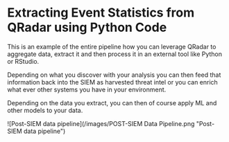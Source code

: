 # Extracting Event Statistics from QRadar using Python Code

This is an example of the entire pipeline how you can leverage QRadar to 
aggregate data, extract it and then process it in an external tool
like Python or RStudio.

Depending on what you discover with your analysis you can then feed that 
information back into the SIEM as harvested threat intel or you can enrich
what ever other systems you have in your environment.

Depending on the data you extract, you can then of course apply ML and
other models to your data.

![Post-SIEM data pipeline](/images/POST-SIEM Data Pipeline.png "Post-SIEM data pipeline")

